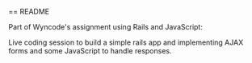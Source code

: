 == README

Part of Wyncode's assignment using Rails and JavaScript:

Live coding session to build a simple rails app and implementing AJAX forms and some JavaScript to handle responses.
